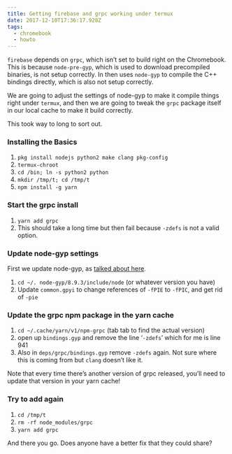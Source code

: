 ```yaml
---
title: Getting firebase and grpc working under termux
date: 2017-12-10T17:36:17.928Z
tags:
  - chromebook
  - howto
---
```


`firebase` depends on `grpc`, which isn’t set to build right on the Chromebook. This is because `node-pre-gyp`, which is used to download precompiled binaries, is not setup correctly. In then uses `node-gyp` to compile the C++ bindings directly, which is also not setup correctly.

We are going to adjust the settings of node-gyp to make it compile things right under `termux`, and then we are going to tweak the `grpc` package itself in our local cache to make it build correctly.

This took way to long to sort out.

### Installing the Basics

1. `pkg install nodejs python2 make clang pkg-config`
2. `termux-chroot`
3. `cd /bin; ln -s python2 python`
4. `mkdir /tmp/t; cd /tmp/t`
5. `npm install -g yarn`

### Start the grpc install

1. `yarn add grpc`
2. This should take a long time but then fail because `-zdefs` is not a valid option.

### Update node-gyp settings

First we update node-gyp, as [talked about here](http://blog.akehir.com/2017/05/building-node-sass-libsass-python.html "").

1. `cd ~/. node-gyp/8.9.3/include/node` (or whatever version you have)
2. Update `common.gpyi` to change references of `-fPIE` to `-fPIC`, and get rid of `-pie`

### Update the grpc npm package in the yarn cache

1. `cd ~/.cache/yarn/v1/npm-grpc` (tab tab to find the actual version)
2. open up `bindings.gyp` and remove the line ‘`-zdefs`’ which for me is line 941
3. Also in `deps/grpc/bindings.gyp` remove `-zdefs` again. Not sure where this is coming from but `clang` doesn’t like it.

Note that every time there’s another version of grpc released, you’ll need to update that version in your yarn cache!

### Try to add again

1. `cd /tmp/t`
2. `rm -rf node_modules/grpc`
3. `yarn add grpc`

And there you go. Does anyone have a better fix that they could share?
